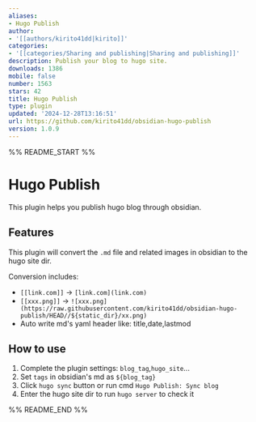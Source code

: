 ```yaml
---
aliases:
- Hugo Publish
author:
- '[[authors/kirito41dd|kirito]]'
categories:
- '[[categories/Sharing and publishing|Sharing and publishing]]'
description: Publish your blog to hugo site.
downloads: 1386
mobile: false
number: 1563
stars: 42
title: Hugo Publish
type: plugin
updated: '2024-12-28T13:16:51'
url: https://github.com/kirito41dd/obsidian-hugo-publish
version: 1.0.9
---
```


%% README_START %%

# Hugo Publish

This plugin helps you publish hugo blog through obsidian.

## Features
This plugin will convert the `.md` file and related images in obsidian to the hugo site dir.

Conversion includes:
- `[[link.com]]` -> `[link.com](link.com)`
- `[[xxx.png]]` -> `![xxx.png](https://raw.githubusercontent.com/kirito41dd/obsidian-hugo-publish/HEAD//${static_dir}/xx.png)`
- Auto write md's yaml header like: title,date,lastmod 

## How to use

1. Complete the plugin settings: `blog_tag`,`hugo_site`...
2. Set `tags` in obsidian's md as `${blog_tag}`
3. Click `hugo sync` button or run cmd `Hugo Publish: Sync blog`
4. Enter the hugo site dir to run `hugo server` to check it



%% README_END %%